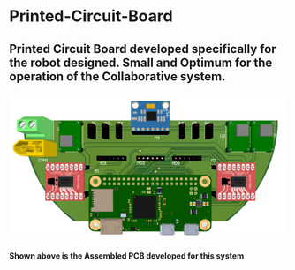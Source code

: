 # Printed-Circuit-Board
## Printed Circuit Board developed specifically for the robot designed. Small and Optimum for the operation of the Collaborative system.

![Image of PCB](https://github.com/Collaborative-AMRs/Printed-Circuit-Board/blob/main/Misc/pcb1.png)
#### Shown above is the Assembled PCB developed for this system
